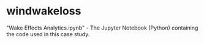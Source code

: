 # windwakeloss
"Wake Effects Analytics.ipynb" - The Jupyter Notebook (Python) containing the code used in this case study.
